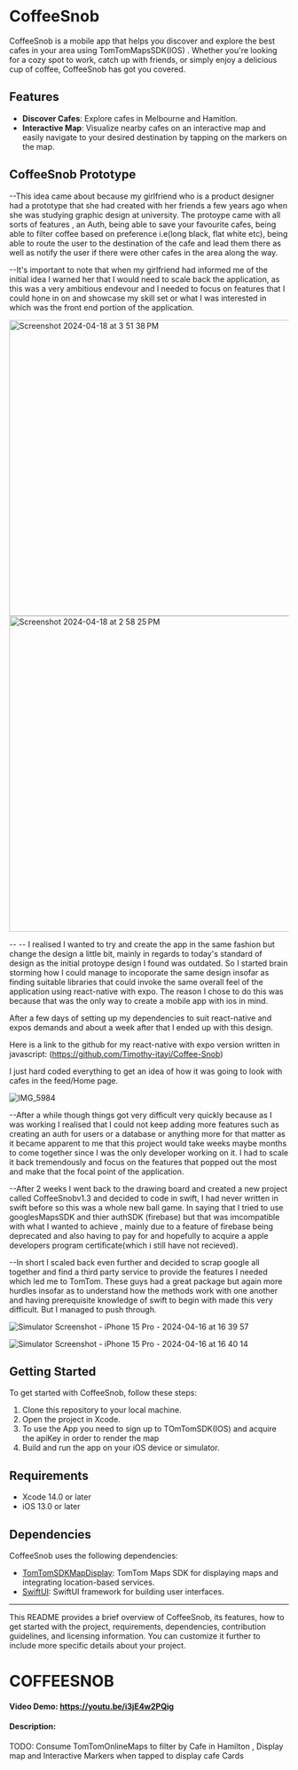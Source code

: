 # CoffeeSnob

CoffeeSnob is a mobile app that helps you discover and explore the best cafes in your area using TomTomMapsSDK(IOS) . Whether you're looking for a cozy spot to work, catch up with friends, or simply enjoy a delicious cup of coffee, CoffeeSnob has got you covered. 

## Features

- **Discover Cafes**: Explore cafes in Melbourne and Hamitlon.
- **Interactive Map**: Visualize nearby cafes on an interactive map and easily navigate to your desired destination by tapping on the markers on the map.

## CoffeeSnob Prototype 


--This idea came about because my girlfriend who is a product designer had a prototype that she had created with her friends a few years ago when she was studying graphic design at university. The protoype came with all sorts of features , an Auth, being able to save your favourite cafes, being able to filter coffee based on preference i.e(long black, flat white etc), being able to route the user to the destination of the cafe and lead them there as well as notify the user if there were other cafes in the area along the way.

--It's important to note that when my girlfriend had informed me of the initial idea I warned her that I would need to scale back the application, as this was a very ambitious endevour and I needed to focus on features that I could hone in on and showcase my skill set or what I was interested in which was the front end portion of the application.

<img width="534" alt="Screenshot 2024-04-18 at 3 51 38 PM" src="https://github.com/Timothy-itayi/CoffeeSnobv1.3/assets/119027453/2d09a77f-5899-448f-92c8-017fbd75c1ae">


<img width="570" alt="Screenshot 2024-04-18 at 2 58 25 PM" src="https://github.com/Timothy-itayi/CoffeeSnobv1.3/assets/119027453/f3eca8a2-af14-48c5-b879-c990912480c5">

--
-- I realised I wanted to try and create the app in the same fashion but change the design a little bit, mainly in regards to today's standard of design as the initial protoype design I found was outdated.  So I started brain storming how I could manage to incoporate the same design insofar as finding suitable libraries that could invoke the same overall feel of the application  using react-native with expo. The reason I chose to do this was because that was the only way to create a mobile app with ios in mind. 

After a few days of setting up my dependencies to suit react-native and expos demands and about a week after that  I ended up with this design. 

Here is a link to the github for my react-native with expo version written in javascript: (https://github.com/Timothy-itayi/Coffee-Snob)

I just hard coded everything to get an idea of how it was going to look with cafes in the feed/Home page. 




![IMG_5984](https://github.com/Timothy-itayi/CoffeeSnobv1.3/assets/119027453/8f773ab7-0f53-4c12-b71e-c80ae740bf9b)

--After a while though things got very difficult very quickly because as I was working I realised that I could not keep adding more features such as creating an auth for users or a database or anything more for that matter as it became apparent to me that this project would take weeks maybe months to come together since I was the only developer working on it. I had to scale it back tremendously and focus on the features that popped out the most and make that the focal point of the application. 

--After 2 weeks I went back to the drawing board and created a new project called CoffeeSnobv1.3 and decided to code in swift, I had never written in swift before so this was a whole new ball game. In saying that I tried to use googlesMapsSDK and thier authSDK (firebase) but that was imcompatible with what I wanted to achieve , mainly due to a feature of firebase being deprecated and also having to pay for and hopefully to acquire a apple developers program certificate(which i still have not recieved).

--In short I scaled back even further and decided to scrap google all together and find a third party service to provide the features I needed which led me to TomTom. These guys had a great package but again more hurdles insofar as to understand how the methods work with one another and having  prerequisite knowledge of swift to begin with made this very difficult. But I managed to push through.



   ![Simulator Screenshot - iPhone 15 Pro - 2024-04-16 at 16 39 57](https://github.com/Timothy-itayi/CoffeeSnobv1.3/assets/119027453/f4ad8310-3d7a-435b-9d41-24fb136730ae) 

   ![Simulator Screenshot - iPhone 15 Pro - 2024-04-16 at 16 40 14](https://github.com/Timothy-itayi/CoffeeSnobv1.3/assets/119027453/337d10e0-c313-48ed-8075-87d525703cd2)


## Getting Started

To get started with CoffeeSnob, follow these steps:

1. Clone this repository to your local machine.
2. Open the project in Xcode.
3. To use the App you need to sign up to TOmTomSDK(IOS) and acquire the apiKey in order to render the map
4. Build and run the app on your iOS device or simulator.

## Requirements

- Xcode 14.0 or later
- iOS 13.0 or later

## Dependencies

CoffeeSnob uses the following dependencies:

- [TomTomSDKMapDisplay](https://github.com/tomtom-international/tomtom-navigation-ios-examples): TomTom Maps SDK for displaying maps and integrating location-based services.
- [SwiftUI](https://www.swift.org/getting-started/swiftui/): SwiftUI framework for building user interfaces.


---

This README provides a brief overview of CoffeeSnob, its features, how to get started with the project, requirements, dependencies, contribution guidelines, and licensing information. You can customize it further to include more specific details about your project.

# COFFEESNOB
#### Video Demo:  <https://youtu.be/i3jE4w2PQig>
#### Description:
TODO:  Consume TomTomOnlineMaps to filter by Cafe in Hamilton , Display map and Interactive Markers when tapped to display cafe Cards
